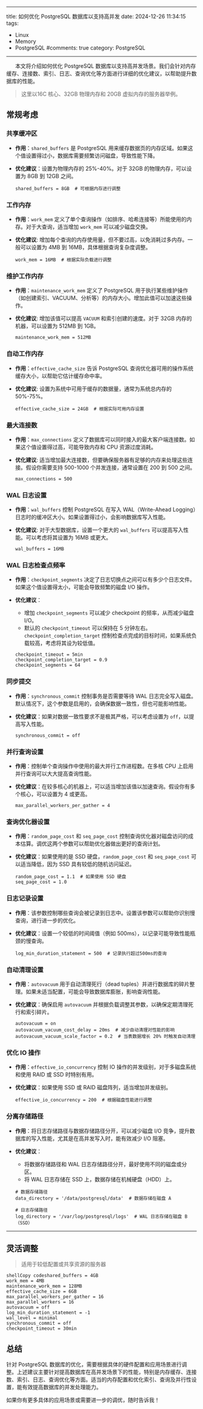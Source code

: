 
---
title: 如何优化 PostgreSQL 数据库以支持高并发
date: 2024-12-26 11:34:15
tags: 
  - Linux
  - Memory
  - PostgreSQL
#comments: true
category: PostgreSQL
---


&nbsp;&nbsp;&nbsp;&nbsp;&nbsp;&nbsp;本文将介绍如何优化 PostgreSQL 数据库以支持高并发场景。我们会针对内存缓存、连接数、索引、日志、查询优化等方面进行详细的优化建议，以帮助提升数据库的性能。

<!-- more -->

> 这里以16C 核心、32GB 物理内存和 20GB 虚拟内存的服务器举例。

## 常规考虑
### 共享缓冲区

- **作用**：`shared_buffers` 是 PostgreSQL 用来缓存数据页的内存区域。如果这个值设置得过小，数据库需要频繁访问磁盘，导致性能下降。
- **优化建议**：设置为物理内存的 25%-40%。对于 32GB 的物理内存，可以设置为 8GB 到 12GB 之间。
    
  ```shell
  shared_buffers = 8GB  # 可根据内存进行调整
  ```
### 工作内存

- **作用**：`work_mem` 定义了单个查询操作（如排序、哈希连接等）所能使用的内存。对于大查询，适当增加 `work_mem` 可以减少磁盘交换。

- **优化建议**: 增加每个查询的内存使用量，但不要过高，以免消耗过多内存。一般可以设置为 4MB 到 16MB，具体根据查询复杂度调整。

  ```shell
  work_mem = 16MB  # 根据实际负载进行调整
  ```

### 维护工作内存

- **作用**：`maintenance_work_mem` 定义了 PostgreSQL 用于执行某些维护操作（如创建索引、VACUUM、分析等）的内存大小。增加此值可以加速这些操作。

- **优化建议**: 增加该值可以提高 `VACUUM` 和索引创建的速度。对于 32GB 内存的机器，可以设置为 512MB 到 1GB。

  ```shell
  maintenance_work_mem = 512MB
  ```

### 自动工作内存

- **作用**：`effective_cache_size` 告诉 PostgreSQL 查询优化器可用的操作系统缓存大小，以帮助它估计缓存命中率。

- **优化建议**: 设置为系统中可用于缓存的数据量，通常为系统总内存的 50%-75%。
  ```shell
  effective_cache_size = 24GB  # 根据实际可用内存设置
  ```

### 最大连接数

- **作用**：`max_connections` 定义了数据库可以同时接入的最大客户端连接数。如果这个值设置得过高，可能导致内存和 CPU 资源过度消耗。

- **优化建议**: 适当增加最大连接数，但要确保服务器有足够的内存来处理这些连接。假设你需要支持 500-1000 个并发连接，通常设置在 200 到 500 之间。

  ```shell
  max_connections = 500
  ```

### WAL 日志设置 

- **作用**：`wal_buffers` 控制 PostgreSQL 在写入 WAL（Write-Ahead Logging）日志时的缓冲区大小。如果设置得过小，会影响数据库写入性能。

- **优化建议**: 对于大型数据库，设置一个更大的 `wal_buffers` 可以提高写入性能。可以考虑将其设置为 16MB 或更大。

  ```shell
  wal_buffers = 16MB
  ```

### WAL 日志检查点频率

- **作用**：`checkpoint_segments` 决定了日志切换点之间可以有多少个日志文件。如果这个值设置得太小，可能会导致频繁的磁盘 I/O 操作。

- **优化建议**：
  - 增加 `checkpoint_segments` 可以减少 checkpoint 的频率，从而减少磁盘 I/O。
  - 默认的 `checkpoint_timeout` 可以保持在 5 分钟左右。`checkpoint_completion_target` 控制检查点完成的目标时间，如果系统负载较高，考虑将其设为较低值。
  ```shell
  checkpoint_timeout = 5min
  checkpoint_completion_target = 0.9
  checkpoint_segments = 64
  ```

### 同步提交

- **作用**：`synchronous_commit` 控制事务是否需要等待 WAL 日志完全写入磁盘。默认情况下，这个参数是启用的，会确保数据一致性，但也可能影响性能。

- **优化建议**：如果对数据一致性要求不是极其严格，可以考虑设置为 `off`，以提高写入性能。

  ```shell
  synchronous_commit = off
  ```

### 并行查询设置

- **作用**：控制单个查询操作中使用的最大并行工作进程数。在多核 CPU 上启用并行查询可以大大提高查询性能。

- **优化建议**：在较多核心的机器上，可以适当增加该值以加速查询。假设你有多个核心，可以设置为 4 或更高。

  ```shell
  max_parallel_workers_per_gather = 4
  ```

### 查询优化器设置

- **作用**：`random_page_cost` 和 `seq_page_cost` 控制查询优化器对磁盘访问的成本估算。调优这两个参数可以帮助优化器做出更好的查询计划。

- **优化建议**：如果使用的是 SSD 硬盘，`random_page_cost` 和 `seq_page_cost` 可以适当降低，因为 SSD 具有较低的随机访问延迟。

  ```shell
  random_page_cost = 1.1  # 如果使用 SSD 硬盘
  seq_page_cost = 1.0
  ```

### 日志记录设置

- **作用**：该参数控制哪些查询会被记录到日志中。设置该参数可以帮助你识别慢查询，进行进一步的优化。

- **优化建议**：设置一个较低的时间阈值（例如 500ms），以记录可能导致性能瓶颈的慢查询。

  ```shell
  log_min_duration_statement = 500  # 记录执行超过500ms的查询
  ```

### 自动清理设置

- **作用**：`autovacuum` 用于自动清理死行（dead tuples）并进行数据库的碎片整理。如果未适当配置，可能会导致数据库膨胀，影响查询性能。

- **优化建议**：确保启用 `autovacuum` 并根据负载调整其参数，以确保定期清理死行和索引碎片。
  ```shell
  autovacuum = on
  autovacuum_vacuum_cost_delay = 20ms  # 减少自动清理对性能的影响
  autovacuum_vacuum_scale_factor = 0.2  # 当表数据增长 20% 时触发自动清理
  ```

### 优化 IO 操作

- **作用**：`effective_io_concurrency` 控制 IO 操作的并发级别，对于多磁盘系统和使用 RAID 或 SSD 时特别有用。

- **优化建议**：如果使用 SSD 或 RAID 磁盘阵列，适当增加并发级别。

  ```shell
  effective_io_concurrency = 200  # 根据磁盘性能进行调整
  ```

### 分离存储路径

- **作用**：将日志存储路径与数据存储路径分开，可以减少磁盘 I/O 竞争，提升数据库的写入性能，尤其是在高并发写入时，能有效减少 I/O 阻塞。

- **优化建议**： 
  - 将数据存储路径和 WAL 日志存储路径分开，最好使用不同的磁盘或分区。
  - 将 WAL 日志存储在 SSD 上，数据存储在机械硬盘（HDD）上。
  
  ```shell
  # 数据存储路径
  data_directory = '/data/postgresql/data'  # 数据存储在磁盘 A
  
  # 日志存储路径
  log_directory = '/var/log/postgresql/logs'  # WAL 日志存储在磁盘 B（SSD）
  ```

---

## 灵活调整
> 适用于较低配置或共享资源的服务器

```
shellCopy codeshared_buffers = 4GB
work_mem = 4MB
maintenance_work_mem = 128MB 
effective_cache_size = 6GB
max_parallel_workers_per_gather = 16
max_parallel_workers = 16
autovacuum = off
log_min_duration_statement = -1 
wal_level = minimal
synchronous_commit = off
checkpoint_timeout = 30min
```

## 总结

针对 PostgreSQL 数据库的优化，需要根据具体的硬件配置和应用场景进行调整。上述建议主要针对提高数据库在高并发场景下的性能，特别是内存缓存、连接数、索引、日志、查询优化等方面。适当的内存配置和优化索引、查询及并行性设置，能有效提高数据库的并发处理能力。

如果你有更多具体的应用场景或需要进一步的调优，随时告诉我！
